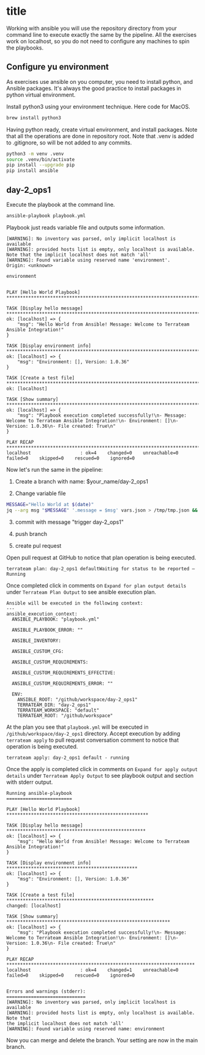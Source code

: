 # title

Working with ansible you will use the repository directory from your command line to execute exactly the same by the pipeline. All the exercises work on localhost, so you do not need to configure any machines to spin the playbooks.

## Configure yu environment

As exercises use ansible on you computer, you need to install python, and Ansible packages. It's always the good practice to install packages in python virtual environment.

Install python3 using your environment technique. Here code for MacOS.

```bash
brew install python3
```

Having python ready, create virtual environment, and install packages. Note that all the operations are done in repository root. Note that .venv is added to .gitignore, so will be not added to any commits.

```bash
python3 -m venv .venv 
source .venv/bin/activate 
pip install --upgrade pip 
pip install ansible 
```

## day-2_ops1

Execute the playbook at the command line.

```bash
ansible-playbook playbook.yml 
```

Playbook just reads variable file and outputs some information.

```text
[WARNING]: No inventory was parsed, only implicit localhost is available
[WARNING]: provided hosts list is empty, only localhost is available. Note that the implicit localhost does not match 'all'
[WARNING]: Found variable using reserved name 'environment'.
Origin: <unknown>

environment


PLAY [Hello World Playbook] ********************************************************************************

TASK [Display hello message] *******************************************************************************
ok: [localhost] => {
    "msg": "Hello World from Ansible! Message: Welcome to Terrateam Ansible Integration!"
}

TASK [Display environment info] ****************************************************************************
ok: [localhost] => {
    "msg": "Environment: [], Version: 1.0.36"
}

TASK [Create a test file] **********************************************************************************
ok: [localhost]

TASK [Show summary] ****************************************************************************************
ok: [localhost] => {
    "msg": "Playbook execution completed successfully!\n- Message: Welcome to Terrateam Ansible Integration!\n- Environment: []\n- Version: 1.0.36\n- File created: True\n"
}

PLAY RECAP *************************************************************************************************
localhost                  : ok=4    changed=0    unreachable=0    failed=0    skipped=0    rescued=0    ignored=0   

```

Now let's run the same in the pipeline:

1. Create a branch with name: $your_name/day-2_ops1

2. Change variable file

```bash
MESSAGE="Hello World at $(date)"
jq --arg msg "$MESSAGE" '.message = $msg' vars.json > /tmp/tmp.json && mv /tmp/tmp.json vars.json 
```

3. commit with message "trigger day-2_ops1"

4. push branch

5. create pul request

Open pull request at GitHub to notice that plan operation is being executed.

```
terrateam plan: day-2_ops1 defaultWaiting for status to be reported — Running
```

Once completed click in comments on `Expand for plan output details` under `Terrateam Plan Output` to see ansible execution plan.

```text
Ansible will be executed in the following context:
---
ansible_execution_context:
  ANSIBLE_PLAYBOOK: "playbook.yml"
  
  ANSIBLE_PLAYBOOK_ERROR: ""
  
  ANSIBLE_INVENTORY:
  
  ANSIBLE_CUSTOM_CFG:
  
  ANSIBLE_CUSTOM_REQUIREMENTS:
  
  ANSIBLE_CUSTOM_REQUIREMENTS_EFFECTIVE:
  
  ANSIBLE_CUSTOM_REQUIREMENTS_ERROR: ""
  
  ENV:
    ANSIBLE_ROOT: "/github/workspace/day-2_ops1"
    TERRATEAM_DIR: "day-2_ops1"
    TERRATEAM_WORKSPACE: "default"
    TERRATEAM_ROOT: "/github/workspace"
```

At the plan you see that `playbook.yml` will be executed in `/github/workspace/day-2_ops1` directory. Accept execution by adding `terrateam apply` to pull request conversation comment to notice that operation is being executed.

```
terrateam apply: day-2_ops1 default - running
```

Once the apply is completed click in comments on `Expand for apply output details` under `Terrateam Apply Output` to see playbook output and section with stderr output.

```
Running ansible-playbook
========================

PLAY [Hello World Playbook] ****************************************************

TASK [Display hello message] ***************************************************
ok: [localhost] => {
    "msg": "Hello World from Ansible! Message: Welcome to Terrateam Ansible Integration!"
}

TASK [Display environment info] ************************************************
ok: [localhost] => {
    "msg": "Environment: [], Version: 1.0.36"
}

TASK [Create a test file] ******************************************************
changed: [localhost]

TASK [Show summary] ************************************************************
ok: [localhost] => {
    "msg": "Playbook execution completed successfully!\n- Message: Welcome to Terrateam Ansible Integration!\n- Environment: []\n- Version: 1.0.36\n- File created: True\n"
}

PLAY RECAP *********************************************************************
localhost                  : ok=4    changed=1    unreachable=0    failed=0    skipped=0    rescued=0    ignored=0   


Errors and warnings (stderr):
=============================
[WARNING]: No inventory was parsed, only implicit localhost is available
[WARNING]: provided hosts list is empty, only localhost is available. Note that
the implicit localhost does not match 'all'
[WARNING]: Found variable using reserved name: environment
```

Now you can merge and delete the branch. Your setting are now in the main branch.